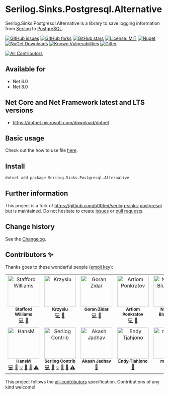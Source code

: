 Serilog.Sinks.Postgresql.Alternative
====================================

Serilog.Sinks.Postgresql.Alternative is a library to save logging information from [Serilog](https://github.com/serilog/serilog) to [PostgreSQL](https://www.postgresql.org/).

[![GitHub issues](https://img.shields.io/github/issues/serilog-contrib/Serilog.Sinks.Postgresql.Alternative.svg)](https://github.com/serilog-contrib/Serilog.Sinks.Postgresql.Alternative/issues)
[![GitHub forks](https://img.shields.io/github/forks/serilog-contrib/Serilog.Sinks.Postgresql.Alternative.svg)](https://github.com/serilog-contrib/Serilog.Sinks.Postgresql.Alternative/network)
[![GitHub stars](https://img.shields.io/github/stars/serilog-contrib/Serilog.Sinks.Postgresql.Alternative.svg)](https://github.com/serilog-contrib/Serilog.Sinks.Postgresql.Alternative/stargazers)
[![License: MIT](https://img.shields.io/badge/License-MIT-blue.svg)](https://raw.githubusercontent.com/serilog-contrib/Serilog.Sinks.Postgresql.Alternative/master/License.txt)
[![Nuget](https://img.shields.io/badge/Serilog.Sinks.Postgresql.Alternative-Nuget-brightgreen.svg)](https://www.nuget.org/packages/Serilog.Sinks.Postgresql.Alternative/)
[![NuGet Downloads](https://img.shields.io/nuget/dt/Serilog.Sinks.Postgresql.Alternative.svg)](https://www.nuget.org/packages/Serilog.Sinks.Postgresql.Alternative/)
[![Known Vulnerabilities](https://snyk.io/test/github/serilog-contrib/Serilog.Sinks.Postgresql.Alternative/badge.svg)](https://snyk.io/test/github/serilog-contrib/Serilog.Sinks.Postgresql.Alternative)
[![Gitter](https://badges.gitter.im/Serilog.Sinks.Postgresql.Alternative/community.svg)](https://gitter.im/Serilog.Sinks.Postgresql.Alternative/community?utm_source=badge&utm_medium=badge&utm_campaign=pr-badge)
<!-- ALL-CONTRIBUTORS-BADGE:START - Do not remove or modify this section -->
[![All Contributors](https://img.shields.io/badge/all_contributors-13-orange.svg?style=flat-square)](#contributors-)
<!-- ALL-CONTRIBUTORS-BADGE:END -->

## Available for
* Net 6.0
* Net 8.0

## Net Core and Net Framework latest and LTS versions
* https://dotnet.microsoft.com/download/dotnet

## Basic usage
Check out the how to use file [here](https://github.com/serilog-contrib/Serilog.Sinks.Postgresql.Alternative/blob/master/HowToUse.md).

## Install

```bash
dotnet add package Serilog.Sinks.Postgresql.Alternative
```

## Further information
This project is a fork of https://github.com/b00ted/serilog-sinks-postgresql but is maintained.
Do not hesitate to create [issues](https://github.com/serilog-contrib/Serilog.Sinks.Postgresql.Alternative/issues) or [pull requests](https://github.com/serilog-contrib/Serilog.Sinks.Postgresql.Alternative/pulls).

Change history
--------------

See the [Changelog](https://github.com/serilog-contrib/Serilog.Sinks.Postgresql.Alternative/blob/master/Changelog.md).

## Contributors ✨

Thanks goes to these wonderful people ([emoji key](https://allcontributors.org/docs/en/emoji-key)):

<!-- ALL-CONTRIBUTORS-LIST:START - Do not remove or modify this section -->
<!-- prettier-ignore-start -->
<!-- markdownlint-disable -->
<table>
  <tbody>
    <tr>
      <td align="center" valign="top" width="14.28%"><a href="http://staffordwilliams.com"><img src="https://avatars.githubusercontent.com/u/6289998?v=4?s=100" width="100px;" alt="Stafford Williams"/><br /><sub><b>Stafford Williams</b></sub></a><br /><a href="https://github.com/serilog-contrib/Serilog.Sinks.Postgresql.Alternative/commits?author=staff0rd" title="Code">💻</a> <a href="https://github.com/serilog-contrib/Serilog.Sinks.Postgresql.Alternative/commits?author=staff0rd" title="Documentation">📖</a></td>
      <td align="center" valign="top" width="14.28%"><a href="https://github.com/ni2"><img src="https://avatars.githubusercontent.com/u/6198146?v=4?s=100" width="100px;" alt="Krzysiu"/><br /><sub><b>Krzysiu</b></sub></a><br /><a href="https://github.com/serilog-contrib/Serilog.Sinks.Postgresql.Alternative/commits?author=ni2" title="Code">💻</a> <a href="https://github.com/serilog-contrib/Serilog.Sinks.Postgresql.Alternative/commits?author=ni2" title="Documentation">📖</a></td>
      <td align="center" valign="top" width="14.28%"><a href="https://github.com/GZidar"><img src="https://avatars.githubusercontent.com/u/13248990?v=4?s=100" width="100px;" alt="Goran Zidar"/><br /><sub><b>Goran Zidar</b></sub></a><br /><a href="https://github.com/serilog-contrib/Serilog.Sinks.Postgresql.Alternative/commits?author=GZidar" title="Code">💻</a> <a href="https://github.com/serilog-contrib/Serilog.Sinks.Postgresql.Alternative/commits?author=GZidar" title="Documentation">📖</a></td>
      <td align="center" valign="top" width="14.28%"><a href="https://github.com/artiomponkratov"><img src="https://avatars.githubusercontent.com/u/64773888?v=4?s=100" width="100px;" alt="Artiom Ponkratov"/><br /><sub><b>Artiom Ponkratov</b></sub></a><br /><a href="https://github.com/serilog-contrib/Serilog.Sinks.Postgresql.Alternative/commits?author=artiomponkratov" title="Code">💻</a> <a href="https://github.com/serilog-contrib/Serilog.Sinks.Postgresql.Alternative/commits?author=artiomponkratov" title="Documentation">📖</a></td>
      <td align="center" valign="top" width="14.28%"><a href="https://nblumhardt.com"><img src="https://avatars.githubusercontent.com/u/342712?v=4?s=100" width="100px;" alt="Nicholas Blumhardt"/><br /><sub><b>Nicholas Blumhardt</b></sub></a><br /><a href="https://github.com/serilog-contrib/Serilog.Sinks.Postgresql.Alternative/commits?author=nblumhardt" title="Code">💻</a> <a href="https://github.com/serilog-contrib/Serilog.Sinks.Postgresql.Alternative/commits?author=nblumhardt" title="Documentation">📖</a></td>
      <td align="center" valign="top" width="14.28%"><a href="https://github.com/bliusb"><img src="https://avatars.githubusercontent.com/u/60114185?v=4?s=100" width="100px;" alt="Bingkun Li"/><br /><sub><b>Bingkun Li</b></sub></a><br /><a href="https://github.com/serilog-contrib/Serilog.Sinks.Postgresql.Alternative/commits?author=bliusb" title="Code">💻</a> <a href="https://github.com/serilog-contrib/Serilog.Sinks.Postgresql.Alternative/commits?author=bliusb" title="Documentation">📖</a></td>
      <td align="center" valign="top" width="14.28%"><a href="https://github.com/b00ted"><img src="https://avatars.githubusercontent.com/u/19395635?v=4?s=100" width="100px;" alt="Evgenii Butorin"/><br /><sub><b>Evgenii Butorin</b></sub></a><br /><a href="https://github.com/serilog-contrib/Serilog.Sinks.Postgresql.Alternative/commits?author=b00ted" title="Code">💻</a> <a href="https://github.com/serilog-contrib/Serilog.Sinks.Postgresql.Alternative/commits?author=b00ted" title="Documentation">📖</a></td>
    </tr>
    <tr>
      <td align="center" valign="top" width="14.28%"><a href="https://franzhuber23.blogspot.de/"><img src="https://avatars.githubusercontent.com/u/9639361?v=4?s=100" width="100px;" alt="HansM"/><br /><sub><b>HansM</b></sub></a><br /><a href="https://github.com/serilog-contrib/Serilog.Sinks.Postgresql.Alternative/commits?author=SeppPenner" title="Code">💻</a> <a href="https://github.com/serilog-contrib/Serilog.Sinks.Postgresql.Alternative/commits?author=SeppPenner" title="Documentation">📖</a> <a href="#example-SeppPenner" title="Examples">💡</a> <a href="#maintenance-SeppPenner" title="Maintenance">🚧</a> <a href="#projectManagement-SeppPenner" title="Project Management">📆</a> <a href="https://github.com/serilog-contrib/Serilog.Sinks.Postgresql.Alternative/commits?author=SeppPenner" title="Tests">⚠️</a></td>
      <td align="center" valign="top" width="14.28%"><a href="https://github.com/serilog-contrib"><img src="https://avatars.githubusercontent.com/u/78050538?v=4?s=100" width="100px;" alt="Serilog Contrib"/><br /><sub><b>Serilog Contrib</b></sub></a><br /><a href="https://github.com/serilog-contrib/Serilog.Sinks.Postgresql.Alternative/commits?author=serilog-contrib" title="Code">💻</a> <a href="https://github.com/serilog-contrib/Serilog.Sinks.Postgresql.Alternative/commits?author=serilog-contrib" title="Documentation">📖</a> <a href="#example-serilog-contrib" title="Examples">💡</a> <a href="#maintenance-serilog-contrib" title="Maintenance">🚧</a> <a href="#projectManagement-serilog-contrib" title="Project Management">📆</a> <a href="https://github.com/serilog-contrib/Serilog.Sinks.Postgresql.Alternative/commits?author=serilog-contrib" title="Tests">⚠️</a></td>
      <td align="center" valign="top" width="14.28%"><a href="https://gambitier.github.io/"><img src="https://avatars.githubusercontent.com/u/22792359?v=4?s=100" width="100px;" alt="Akash Jadhav"/><br /><sub><b>Akash Jadhav</b></sub></a><br /><a href="https://github.com/serilog-contrib/Serilog.Sinks.Postgresql.Alternative/commits?author=Gambitier" title="Documentation">📖</a></td>
      <td align="center" valign="top" width="14.28%"><a href="https://github.com/ndc"><img src="https://avatars.githubusercontent.com/u/489308?v=4?s=100" width="100px;" alt="Endy Tjahjono"/><br /><sub><b>Endy Tjahjono</b></sub></a><br /><a href="https://github.com/serilog-contrib/Serilog.Sinks.Postgresql.Alternative/commits?author=ndc" title="Documentation">📖</a></td>
      <td align="center" valign="top" width="14.28%"><a href="https://github.com/mwlsilva"><img src="https://avatars.githubusercontent.com/u/1103682?v=4?s=100" width="100px;" alt="mwlsilva"/><br /><sub><b>mwlsilva</b></sub></a><br /><a href="https://github.com/serilog-contrib/Serilog.Sinks.Postgresql.Alternative/commits?author=mwlsilva" title="Code">💻</a> <a href="https://github.com/serilog-contrib/Serilog.Sinks.Postgresql.Alternative/commits?author=mwlsilva" title="Tests">⚠️</a></td>
      <td align="center" valign="top" width="14.28%"><a href="https://github.com/lonix1"><img src="https://avatars.githubusercontent.com/u/40320097?v=4?s=100" width="100px;" alt="lonix1"/><br /><sub><b>lonix1</b></sub></a><br /><a href="https://github.com/serilog-contrib/Serilog.Sinks.Postgresql.Alternative/commits?author=lonix1" title="Documentation">📖</a></td>
    </tr>
  </tbody>
</table>

<!-- markdownlint-restore -->
<!-- prettier-ignore-end -->

<!-- ALL-CONTRIBUTORS-LIST:END -->

This project follows the [all-contributors](https://github.com/all-contributors/all-contributors) specification. Contributions of any kind welcome!

